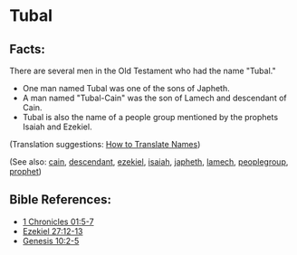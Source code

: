 # Tubal #

## Facts: ##

There are several men in the Old Testament who had the name "Tubal."

* One man named Tubal was one of the sons of Japheth.
* A man named "Tubal-Cain" was the son of Lamech and descendant of Cain.
* Tubal is also the name of a people group mentioned by the prophets Isaiah and Ezekiel.

(Translation suggestions: [How to Translate Names](https://git.door43.org/Door43/en-ta-translate-vol1/src/master/content/translate_names.md))

(See also: [cain](../other/cain.md), [descendant](../other/descendant.md), [ezekiel](../other/ezekiel.md), [isaiah](../other/isaiah.md), [japheth](../other/japheth.md), [lamech](../other/lamech.md), [peoplegroup](../other/peoplegroup.md), [prophet](../kt/prophet.md))

## Bible References: ##

* [1 Chronicles 01:5-7](https://door43.org/en/bible/notes/1ch/01/05)
* [Ezekiel 27:12-13](https://door43.org/en/bible/notes/ezk/27/12)
* [Genesis 10:2-5](https://door43.org/en/bible/notes/gen/10/02)

